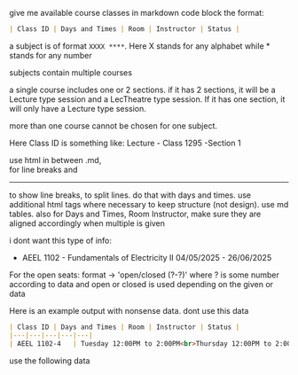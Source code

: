 give me available course classes in markdown code block the format:

```markdown
| Class ID | Days and Times | Room | Instructor | Status |
```

a subject is of format `XXXX ****`. Here X stands for any alphabet while * stands for any number

subjects contain multiple courses

a single course includes one or 2 sections. if it has 2 sections, it will be a Lecture type session and a LecTheatre type session. If it has one section, it will only have a Lecture type session.

more than one course cannot be chosen for one subject.

Here Class ID is something like: Lecture - Class 1295 -Section 1

use html in between .md, <br> for line breaks and <hr> to show line breaks, to split lines. do that with days and times. use additional html tags where necessary to keep structure (not design). use md tables. also for Days and Times,	Room	Instructor, make sure they are aligned accordingly when multiple is given

i dont want this type of info:
- AEEL 1102 - Fundamentals of Electricity II
  04/05/2025 - 26/06/2025

For the open seats: format -> 'open/closed (?-?)' where ? is some number according to data and open or closed is used depending on the given or data

Here is an example output with nonsense data. dont use this data

```markdown
| Class ID | Days and Times | Room | Instructor | Status |
|---|---|---|---|---|
| AEEL 1102-4   | Tuesday 12:00PM to 2:00PM<br>Thursday 12:00PM to 2:00PM<br>Sunday 12:00PM to 2:00PM | 05.2.35| Yoosaf Vannarath        | open (8-30)  |
```

use the following data

```random text copied by select all in a website


